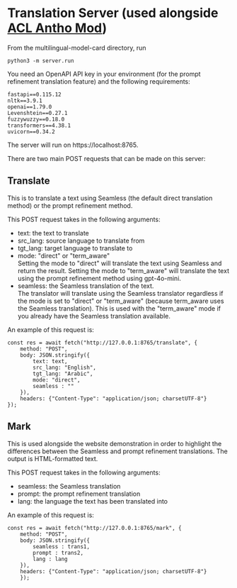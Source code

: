 # Translation Server (used alongside [ACL Antho Mod](https://github.com/ImanOu123/acl-anthology-mod))

From the multilingual-model-card directory, run 
```
python3 -m server.run
```

You need an OpenAPI API key in your environment (for the prompt refinement 
translation feature) and the following requirements:

```
fastapi==0.115.12
nltk==3.9.1
openai==1.79.0
Levenshtein==0.27.1
fuzzywuzzy==0.18.0
transformers==4.38.1
uvicorn==0.34.2
```

The server will run on https://localhost:8765.

There are two main POST requests that can be made on this server:

## Translate

This is to translate a text using Seamless (the default direct translation method)
or the prompt refinement method. <br/>

This POST request takes in the following arguments: 
+ text: the text to translate
+ src_lang: source language to translate from
+ tgt_lang: target language to translate to
+ mode: "direct" or "term_aware" <br/>
Setting the mode to "direct" will translate 
the text using Seamless and return the result. Setting the mode to "term_aware" 
will translate the text using the prompt refinement method using gpt-4o-mini.
+ seamless: the Seamless translation of the text. <br/>
The translator will translate using the Seamless translator regardless
if the mode is set to "direct" or "term_aware" (because term_aware uses the 
Seamless translation). This is used with the "term_aware" mode if you already have 
the Seamless translation available. 

An example of this request is:

```
const res = await fetch("http://127.0.0.1:8765/translate", {
    method: "POST",
    body: JSON.stringify({
        text: text,
        src_lang: "English",
        tgt_lang: "Arabic",
        mode: "direct",
        seamless : ""
    }),
    headers: {"Content-Type": "application/json; charsetUTF-8"}
});
```

## Mark

This is used alongside the website demonstration in order to highlight 
the differences between the Seamless and prompt refinement translations. The output
is HTML-formatted text. 

This POST request takes in the following arguments: 
+ seamless: the Seamless translation
+ prompt: the prompt refinement translation
+ lang: the language the text has been translated into

An example of this request is:

```
const res = await fetch("http://127.0.0.1:8765/mark", {
    method: "POST",
    body: JSON.stringify({
        seamless : trans1,
        prompt : trans2,
        lang : lang
    }),
    headers: {"Content-Type": "application/json; charsetUTF-8"}
    });
```